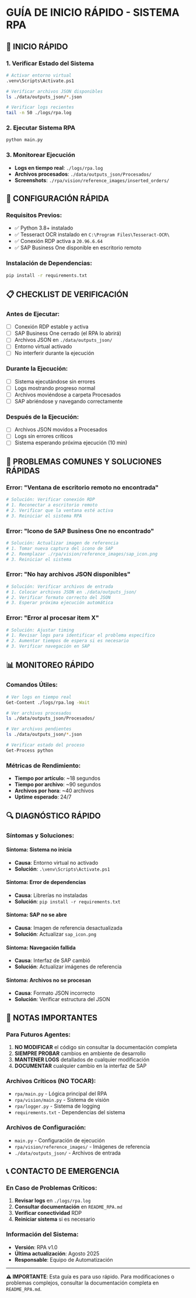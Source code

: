 # GUÍA DE INICIO RÁPIDO - SISTEMA RPA

## **🚀 INICIO RÁPIDO**

### **1. Verificar Estado del Sistema**
```bash
# Activar entorno virtual
.venv\Scripts\Activate.ps1

# Verificar archivos JSON disponibles
ls ./data/outputs_json/*.json

# Verificar logs recientes
tail -n 50 ./logs/rpa.log
```

### **2. Ejecutar Sistema RPA**
```bash
python main.py
```

### **3. Monitorear Ejecución**
- **Logs en tiempo real**: `./logs/rpa.log`
- **Archivos procesados**: `./data/outputs_json/Procesados/`
- **Screenshots**: `./rpa/vision/reference_images/inserted_orders/`

## **🔧 CONFIGURACIÓN RÁPIDA**

### **Requisitos Previos:**
- ✅ Python 3.8+ instalado
- ✅ Tesseract OCR instalado en `C:\Program Files\Tesseract-OCR\`
- ✅ Conexión RDP activa a `20.96.6.64`
- ✅ SAP Business One disponible en escritorio remoto

### **Instalación de Dependencias:**
```bash
pip install -r requirements.txt
```

## **📋 CHECKLIST DE VERIFICACIÓN**

### **Antes de Ejecutar:**
- [ ] Conexión RDP estable y activa
- [ ] SAP Business One cerrado (el RPA lo abrirá)
- [ ] Archivos JSON en `./data/outputs_json/`
- [ ] Entorno virtual activado
- [ ] No interferir durante la ejecución

### **Durante la Ejecución:**
- [ ] Sistema ejecutándose sin errores
- [ ] Logs mostrando progreso normal
- [ ] Archivos moviéndose a carpeta Procesados
- [ ] SAP abriéndose y navegando correctamente

### **Después de la Ejecución:**
- [ ] Archivos JSON movidos a Procesados
- [ ] Logs sin errores críticos
- [ ] Sistema esperando próxima ejecución (10 min)

## **🚨 PROBLEMAS COMUNES Y SOLUCIONES RÁPIDAS**

### **Error: "Ventana de escritorio remoto no encontrada"**
```bash
# Solución: Verificar conexión RDP
# 1. Reconectar a escritorio remoto
# 2. Verificar que la ventana esté activa
# 3. Reiniciar el sistema RPA
```

### **Error: "Icono de SAP Business One no encontrado"**
```bash
# Solución: Actualizar imagen de referencia
# 1. Tomar nueva captura del icono de SAP
# 2. Reemplazar ./rpa/vision/reference_images/sap_icon.png
# 3. Reiniciar el sistema
```

### **Error: "No hay archivos JSON disponibles"**
```bash
# Solución: Verificar archivos de entrada
# 1. Colocar archivos JSON en ./data/outputs_json/
# 2. Verificar formato correcto del JSON
# 3. Esperar próxima ejecución automática
```

### **Error: "Error al procesar item X"**
```bash
# Solución: Ajustar timing
# 1. Revisar logs para identificar el problema específico
# 2. Aumentar tiempos de espera si es necesario
# 3. Verificar navegación en SAP
```

## **📊 MONITOREO RÁPIDO**

### **Comandos Útiles:**
```bash
# Ver logs en tiempo real
Get-Content ./logs/rpa.log -Wait

# Ver archivos procesados
ls ./data/outputs_json/Procesados/

# Ver archivos pendientes
ls ./data/outputs_json/*.json

# Verificar estado del proceso
Get-Process python
```

### **Métricas de Rendimiento:**
- **Tiempo por artículo**: ~18 segundos
- **Tiempo por archivo**: ~90 segundos
- **Archivos por hora**: ~40 archivos
- **Uptime esperado**: 24/7

## **🔍 DIAGNÓSTICO RÁPIDO**

### **Síntomas y Soluciones:**

#### **Síntoma: Sistema no inicia**
- **Causa**: Entorno virtual no activado
- **Solución**: `.\venv\Scripts\Activate.ps1`

#### **Síntoma: Error de dependencias**
- **Causa**: Librerías no instaladas
- **Solución**: `pip install -r requirements.txt`

#### **Síntoma: SAP no se abre**
- **Causa**: Imagen de referencia desactualizada
- **Solución**: Actualizar `sap_icon.png`

#### **Síntoma: Navegación fallida**
- **Causa**: Interfaz de SAP cambió
- **Solución**: Actualizar imágenes de referencia

#### **Síntoma: Archivos no se procesan**
- **Causa**: Formato JSON incorrecto
- **Solución**: Verificar estructura del JSON

## **📝 NOTAS IMPORTANTES**

### **Para Futuros Agentes:**

1. **NO MODIFICAR** el código sin consultar la documentación completa
2. **SIEMPRE PROBAR** cambios en ambiente de desarrollo
3. **MANTENER LOGS** detallados de cualquier modificación
4. **DOCUMENTAR** cualquier cambio en la interfaz de SAP

### **Archivos Críticos (NO TOCAR):**
- `rpa/main.py` - Lógica principal del RPA
- `rpa/vision/main.py` - Sistema de visión
- `rpa/logger.py` - Sistema de logging
- `requirements.txt` - Dependencias del sistema

### **Archivos de Configuración:**
- `main.py` - Configuración de ejecución
- `rpa/vision/reference_images/` - Imágenes de referencia
- `./data/outputs_json/` - Archivos de entrada

## **📞 CONTACTO DE EMERGENCIA**

### **En Caso de Problemas Críticos:**
1. **Revisar logs** en `./logs/rpa.log`
2. **Consultar documentación** en `README_RPA.md`
3. **Verificar conectividad** RDP
4. **Reiniciar sistema** si es necesario

### **Información del Sistema:**
- **Versión**: RPA v1.0
- **Última actualización**: Agosto 2025
- **Responsable**: Equipo de Automatización

---

**⚠️ IMPORTANTE**: Esta guía es para uso rápido. Para modificaciones o problemas complejos, consultar la documentación completa en `README_RPA.md`. 